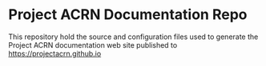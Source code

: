 # Project ACRN Documentation Repo

This repository hold the source and configuration files used to generate the
Project ACRN documentation web site published to
https://projectacrn.github.io
